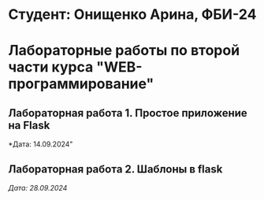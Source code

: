 # Студент: Онищенко Арина, ФБИ-24

# Лабораторные работы по второй части курса "WEB-программирование"

## Лабораторная работа 1. Простое приложение на Flask

*Дата: 14.09.2024"

## Лабораторная работа 2. Шаблоны в flask

*Дата: 28.09.2024*
